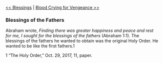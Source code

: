 [<< Blessings](Blessings)  |  [Blood Crying for Vengeance >>](Blood%20Crying%20for%20Vengeance)

### Blessings of the Fathers
Abraham wrote, *Finding there was greater happiness and peace and rest for me, I sought for the blessings of the fathers* (Abraham 1:1). The blessings of the fathers he wanted to obtain was the original Holy Order. He wanted to be like the first fathers.1



1 “The Holy Order,” Oct. 29, 2017, 11, paper.